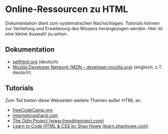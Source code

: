 # Online-Ressourcen zu HTML

Dokumentation dient zum systematischen Nachschlagen. Tutorials können zur
Vertiefung und Erweiterung des Wissens herangezogen werden. Hier ist
eine kleine Auswahl zu sehen.

## Dokumentation

- [selfhtml.org](https://wiki.selfhtml.org/wiki/HTML) (deutsch)
- [Mozilla Developer Network (MDN – developer.mozilla.org)](https://developer.mozilla.org/en-US/docs/Web/HTML) (englisch, z.T. deutsch)

## Tutorials

Zum Teil bieten diese Webseiten weitere Themen außer HTML an.

- [freeCodeCamp.org](https://www.freecodecamp.org)
- [internetingishard.com](https://internetingishard.com)
- [The Odin Project (www.theodinproject.com)](https://www.theodinproject.com)
- [Learn to Code HTML & CSS by Shay Howe (learn.shayhowe.com)](http://learn.shayhowe.com)
